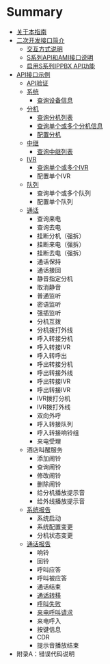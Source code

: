 # Summary

* [关于本指南](README.md)
* [二次开发接口简介](chapter1.md)
  * [交互方式说明](chapter1/jiao-hu-fang-shi-shuo-ming.md)
  * [S系列API和AMI接口说明](chapter1/sxi-lie-api-he-ami-jie-kou-shuo-ming.md)
  * [启用S系列IPPBX API功能](chapter1/qi-yong-s-xi-lie-ippbx-api.md)
* [API接口示例](fu-lu-a-ff1a-cuo-wu-dai-ma-shuo-ming.md)
  * [API验证](fu-lu-a-ff1a-cuo-wu-dai-ma-shuo-ming/apiyan-zheng.md)
  * [系统](fu-lu-a-ff1a-cuo-wu-dai-ma-shuo-ming/xi-tong.md)
    * [查询设备信息](fu-lu-a-ff1a-cuo-wu-dai-ma-shuo-ming/xi-tong/cha-xun-she-bei-xin-xi.md)
  * [分机](fu-lu-a-ff1a-cuo-wu-dai-ma-shuo-ming/fen-ji.md)
    * [查询分机列表](fu-lu-a-ff1a-cuo-wu-dai-ma-shuo-ming/fen-ji/cha-xun-fen-ji-lie-biao.md)
    * [查询单个或多个分机信息](fu-lu-a-ff1a-cuo-wu-dai-ma-shuo-ming/fen-ji/cha-xun-dan-ge-huo-duo-ge-fen-ji-xin-xi.md)
    * [配置分机](fu-lu-a-ff1a-cuo-wu-dai-ma-shuo-ming/fen-ji/pei-zhi-fen-ji.md)
  * [中继](fu-lu-a-ff1a-cuo-wu-dai-ma-shuo-ming/zhong-ji.md)
    * [查询中继列表](fu-lu-a-ff1a-cuo-wu-dai-ma-shuo-ming/zhong-ji/cha-xun-zhong-ji-lie-biao.md)
  * [IVR](fu-lu-a-ff1a-cuo-wu-dai-ma-shuo-ming/ivr.md)
    * [查询单个或多个IVR](fu-lu-a-ff1a-cuo-wu-dai-ma-shuo-ming/ivr/cha-xun-dan-ge-huo-duo-ge-ivr.md)
    * 配置单个IVR
  * [队列](fu-lu-a-ff1a-cuo-wu-dai-ma-shuo-ming/dui-lie.md)
    * 查询单个或多个队列
    * 配置单个队列
  * [通话](fu-lu-a-ff1a-cuo-wu-dai-ma-shuo-ming/tong-hua.md)
    * 查询来电
    * 查询去电
    * 挂断分机（强拆）
    * 挂断来电（强拆）
    * 挂断去电（强拆）
    * 通话保持
    * 通话接回
    * 静音指定分机
    * 取消静音
    * 普通监听
    * 密语监听
    * 强插监听
    * 分机互拨
    * 分机拨打外线
    * 呼入转接分机
    * 呼入转接IVR
    * 呼入转呼出
    * 呼出转接分机
    * 呼出转接外线
    * 呼出转接IVR
    * 呼出转接IVR
    * IVR拨打分机
    * IVR拨打外线
    * 双向外呼
    * 呼入转接队列
    * 呼入转接响铃组
    * 来电受理
  * 酒店叫醒服务
    * 添加闹铃
    * 查询闹铃
    * 修改闹铃
    * 删除闹铃
    * 给分机播放提示音
    * 给外线播放提示音
  * [系统报告](fu-lu-a-ff1a-cuo-wu-dai-ma-shuo-ming/xi-tong-bao-gao.md)
    * 系统启动
    * 系统配置变更
    * 分机状态变更
  * [通话报告](fu-lu-a-ff1a-cuo-wu-dai-ma-shuo-ming/tong-hua-bao-gao.md)
    * 响铃
    * 回铃
    * 呼叫应答
    * 呼叫被应答
    * 通话结束
    * [通话转移](fu-lu-a-ff1a-cuo-wu-dai-ma-shuo-ming/tong-hua-bao-gao/hu-jiao-zhuan-yi.md)
    * [呼叫失败](fu-lu-a-ff1a-cuo-wu-dai-ma-shuo-ming/tong-hua-bao-gao/hu-jiao-shi-bai.md)
    * [来电呼叫请求](fu-lu-a-ff1a-cuo-wu-dai-ma-shuo-ming/tong-hua-bao-gao/lai-dian-hu-jiao-qing-qiu.md)
    * 来电呼入
    * 按键信息
    * CDR
    * 提示音播放结束
* 附录A：错误代码说明

